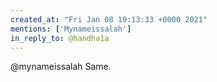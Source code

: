 ```yaml
---
created_at: "Fri Jan 08 19:13:33 +0000 2021"
mentions: ['Mynameissalah']
in_reply_to: @handha1a
---
```


@mynameissalah Same.